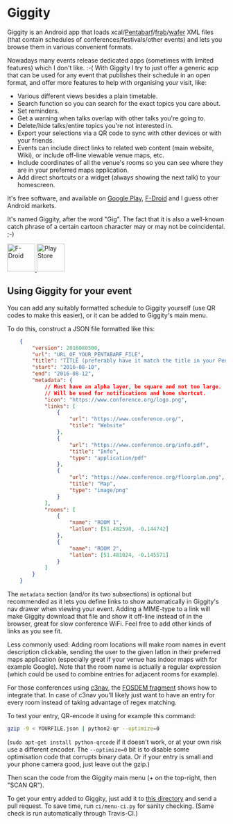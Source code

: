 # Giggity

Giggity is an Android app that loads
xcal/[Pentabarf](https://github.com/nevs/pentabarf)/[frab](https://github.com/frab/frab)/[wafer](https://github.com/CTPUG/wafer)
XML files (that contain schedules of conferences/festivals/other events)
and lets you browse them in various convenient formats.

Nowadays many events release dedicated apps (sometimes with limited
features) which I don't like. :-( With Giggity I try to just offer a
generic app that can be used for any event that publishes their schedule
in an open format, and offer more features to help with organising your
visit, like:

 * Various different views besides a plain timetable.
 * Search function so you can search for the exact topics you care
   about.
 * Set reminders.
 * Get a warning when talks overlap with other talks you're going to.
 * Delete/hide talks/entire topics you're not interested in.
 * Export your selections via a QR code to sync with other devices or
   with your friends.
 * Events can include direct links to related web content (main website,
   Wiki), or include off-line viewable venue maps, etc.
 * Include coordinates of all the venue's rooms so you can see where
   they are in your preferred maps application.
 * Add direct shortcuts or a widget (always showing the next talk) to
   your homescreen.

It's free software, and available on [Google
Play](https://play.google.com/store/apps/details?id=net.gaast.giggity&hl=en),
[F-Droid](https://f-droid.org/repository/browse/?fdid=net.gaast.giggity)
and I guess other Android markets.

It's named Giggity, after the word "Gig". The fact that it is also a
well-known catch phrase of a certain cartoon character may or may not be
coincidental. ;-)

<a href="https://f-droid.org/app/net.gaast.giggity">
<img src="https://f-droid.org/badge/get-it-on.png" height="64" alt="F-Droid">
</a>
<a href="https://play.google.com/store/apps/details?id=net.gaast.giggity">
<img src="https://play.google.com/intl/en_gb/badges/images/generic/en_badge_web_generic.png" height="64" alt="Play Store">
</a>

## Using Giggity for your event

You can add any suitably formatted schedule to Giggity yourself (use QR
codes to make this easier), or it can be added to Giggity's main menu.

To do this, construct a JSON file formatted like this:

```json
	{
		"version": 2016080500,
		"url": "URL_OF_YOUR_PENTABARF_FILE",
		"title": "TITLE (preferably have it match the title in your Pentabarf",
		"start": "2016-08-10",
		"end": "2016-08-12",
		"metadata": {
			// Must have an alpha layer, be square and not too large.
			// Will be used for notifications and home shortcut.
			"icon": "https://www.conference.org/logo.png",
			"links": [
				{
					"url": "https://www.conference.org/",
					"title": "Website"
				},
				{
					"url": "https://www.conference.org/info.pdf",
					"title": "Info",
					"type": "application/pdf"
				},
				{
					"url": "https://www.conference.org/floorplan.png",
					"title": "Map",
					"type": "image/png"
				}
			],
			"rooms": [
				{
					"name": "ROOM 1",
					"latlon": [51.482598, -0.144742]
				},
				{
					"name": "ROOM 2",
					"latlon": [51.481024, -0.145571]
				}
			]
		}
	}
```

The `metadata` section (and/or its two subsections) is optional but
recommended as it lets you define links to show automatically in
Giggity's nav drawer when viewing your event. Adding a MIME-type to a
link will make Giggity download that file and show it off-line instead
of in the browser, great for slow conference WiFi. Feel free to add other
kinds of links as you see fit.

Less commonly used: Adding room locations will make room names in event
description clickable, sending the user to the given latlon in their
preferred maps application (especially great if your venue has indoor
maps with for example Google). Note that the room name is actually a
regular expression (which could be used to combine entries for adjacent
rooms for example).

For those conferences using [c3nav](https://github.com/c3nav/c3nav), the
[FOSDEM fragment](menu/fosdem_2019.json) shows how to integrate that.
In case of c3nav you'll likely just want to have an entry for every
room instead of taking advantage of regex matching.

To test your entry, QR-encode it using for example this command:

```sh
gzip -9 < YOURFILE.json | python2-qr --optimize=0
```

(`sudo apt-get install python-qrcode` if it doesn't work, or at your own
risk use a different encoder. The `--optimize=0` bit is to disable some
optimisation code that corrupts binary data. Or if your entry is small
and your phone camera good, just leave out the gzip.)

Then scan the code from the Giggity main menu (+ on the top-right, then
"SCAN QR").

To get your entry added to Giggity, just add it to [this directory](menu)
and send a pull request. To save time, run `ci/menu-ci.py` for sanity
checking. (Same check is run automatically through Travis-CI.)
